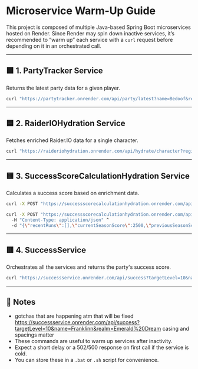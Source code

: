 # Microservice Warm-Up Guide

This project is composed of multiple Java-based Spring Boot microservices hosted on Render. Since Render may spin down inactive services, it’s recommended to “warm up” each service with a `curl` request before depending on it in an orchestrated call.

---

## 🟩 1. PartyTracker Service

Returns the latest party data for a given player.

```bash
curl "https://partytracker.onrender.com/api/party/latest?name=Bedoof&realm=Azralon"
```

---

## 🟦 2. RaiderIOHydration Service

Fetches enriched Raider.IO data for a single character.

```bash
curl "https://raideriohydration.onrender.com/api/hydrate/character?region=us&realm=Drenden&name=Pikaboo"
```

---

## 🟨 3. SuccessScoreCalculationHydration Service

Calculates a success score based on enrichment data.

```bash
curl -X POST "https://successscorecalculationhydration.onrender.com/api/calculate/score?targetLevel=18" -H "Content-Type: application/json" -d "{\"recentRuns\":[],\"currentSeasonScore\":2500,\"previousSeasonScore\":2000,\"isMainRole\":true}"

curl -X POST "https://successscorecalculationhydration.onrender.com/api/calculate/score?targetLevel=18" ^
  -H "Content-Type: application/json" ^
  -d "{\"recentRuns\":[],\"currentSeasonScore\":2500,\"previousSeasonScore\":2000,\"isMainRole\":true}"
```

---

## 🟥 4. SuccessService

Orchestrates all the services and returns the party's success score.

```bash
curl "https://successservice.onrender.com/api/success?targetLevel=10&name=Bedoof&realm=Azralon"
```

---

## 🔧 Notes

- gotchas that are happening atm that will be fixed https://successservice.onrender.com/api/success?targetLevel=10&name=Franklinn&realm=Emerald%20Dream casing and spacings matter
- These commands are useful to warm up services after inactivity.
- Expect a short delay or a 502/500 response on first call if the service is cold.
- You can store these in a `.bat` or `.sh` script for convenience.
